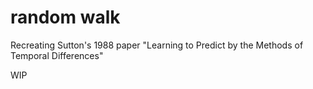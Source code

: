 # random walk
Recreating Sutton's 1988 paper "Learning to Predict by the Methods of Temporal
Differences"

WIP

